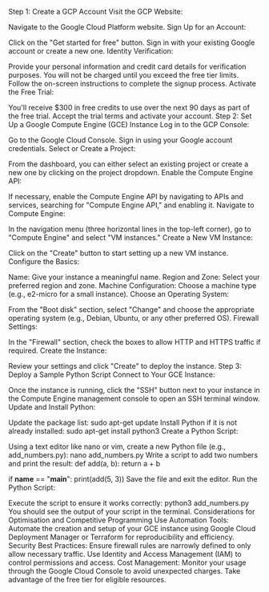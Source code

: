 Step 1: Create a GCP Account
Visit the GCP Website:

Navigate to the Google Cloud Platform website.
Sign Up for an Account:

Click on the "Get started for free" button.
Sign in with your existing Google account or create a new one.
Identity Verification:

Provide your personal information and credit card details for verification purposes. You will not be charged until you exceed the free tier limits.
Follow the on-screen instructions to complete the signup process.
Activate the Free Trial:

You'll receive $300 in free credits to use over the next 90 days as part of the free trial. Accept the trial terms and activate your account.
Step 2: Set Up a Google Compute Engine (GCE) Instance
Log in to the GCP Console:

Go to the Google Cloud Console.
Sign in using your Google account credentials.
Select or Create a Project:

From the dashboard, you can either select an existing project or create a new one by clicking on the project dropdown.
Enable the Compute Engine API:

If necessary, enable the Compute Engine API by navigating to APIs and services, searching for "Compute Engine API," and enabling it.
Navigate to Compute Engine:

In the navigation menu (three horizontal lines in the top-left corner), go to "Compute Engine" and select "VM instances."
Create a New VM Instance:

Click on the "Create" button to start setting up a new VM instance.
Configure the Basics:

Name: Give your instance a meaningful name.
Region and Zone: Select your preferred region and zone.
Machine Configuration: Choose a machine type (e.g., e2-micro for a small instance).
Choose an Operating System:

From the "Boot disk" section, select "Change" and choose the appropriate operating system (e.g., Debian, Ubuntu, or any other preferred OS).
Firewall Settings:

In the "Firewall" section, check the boxes to allow HTTP and HTTPS traffic if required.
Create the Instance:

Review your settings and click "Create" to deploy the instance.
Step 3: Deploy a Sample Python Script
Connect to Your GCE Instance:

Once the instance is running, click the "SSH" button next to your instance in the Compute Engine management console to open an SSH terminal window.
Update and Install Python:

Update the package list:
sudo apt-get update
Install Python if it is not already installed:
sudo apt-get install python3
Create a Python Script:

Using a text editor like nano or vim, create a new Python file (e.g., add_numbers.py):
nano add_numbers.py
Write a script to add two numbers and print the result:
def add(a, b):
    return a + b

if __name__ == "__main__":
    print(add(5, 3))
Save the file and exit the editor.
Run the Python Script:

Execute the script to ensure it works correctly:
python3 add_numbers.py
You should see the output of your script in the terminal.
Considerations for Optimisation and Competitive Programming
Use Automation Tools:
Automate the creation and setup of your GCE instance using Google Cloud Deployment Manager or Terraform for reproducibility and efficiency.
Security Best Practices:
Ensure firewall rules are narrowly defined to only allow necessary traffic.
Use Identity and Access Management (IAM) to control permissions and access.
Cost Management:
Monitor your usage through the Google Cloud Console to avoid unexpected charges.
Take advantage of the free tier for eligible resources.